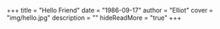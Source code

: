 +++
title = "Hello Friend"
date = "1986-09-17"
author = "Elliot"
cover = "img/hello.jpg"
description = ""
hideReadMore = "true"
+++





